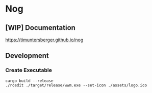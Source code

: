 
# Nog

## [WIP] Documentation

https://timuntersberger.github.io/nog

## Development

### Create Executable

```
cargo build --release
./rcedit ./target/release/wwm.exe --set-icon ./assets/logo.ico
```
